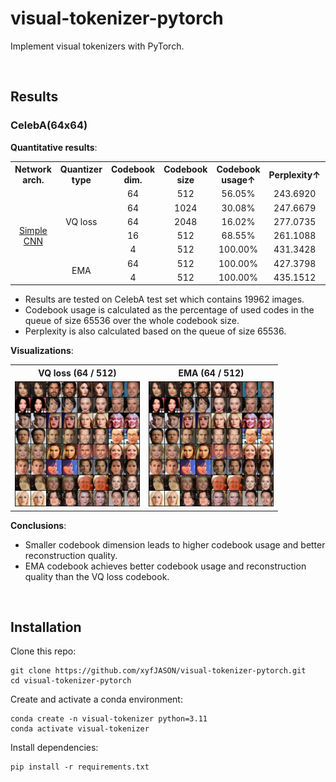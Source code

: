 # visual-tokenizer-pytorch

Implement visual tokenizers with PyTorch.

<br/>



## Results

### CelebA(64x64)

**Quantitative results**:

<table style="text-align: center;">
<tr>
    <th style="text-align: center">Network arch.</th>
    <th style="text-align: center">Quantizer type</th>
    <th style="text-align: center">Codebook dim.</th>
    <th style="text-align: center">Codebook size</th>
    <th style="text-align: center">Codebook usage↑</th>
    <th style="text-align: center">Perplexity↑</th>
    <th style="text-align: center">PSNR↑</th>
    <th style="text-align: center">SSIM↑</th>
    <th style="text-align: center">rFID↓</th>
</tr>
<tr>
    <td style="text-align: center" rowspan="7"><a href="./models/autoencoder/simple_cnn.py">Simple CNN</a></td>
    <td style="text-align: center" rowspan="5">VQ loss</td>
    <td style="text-align: center">64</td>
    <td style="text-align: center">512</td>
    <td style="text-align: center">56.05%</td>
    <td style="text-align: center">243.6920</td>
    <td style="text-align: center">31.5486</td>
    <td style="text-align: center">0.9389</td>
    <td style="text-align: center">16.8227</td>
</tr>
<tr>
    <td style="text-align: center">64</td>
    <td style="text-align: center">1024</td>
    <td style="text-align: center">30.08%</td>
    <td style="text-align: center">247.6679</td>
    <td style="text-align: center">31.3835</td>
    <td style="text-align: center">0.9395</td>
    <td style="text-align: center">16.4965</td>
</tr>
<tr>
    <td style="text-align: center">64</td>
    <td style="text-align: center">2048</td>
    <td style="text-align: center">16.02%</td>
    <td style="text-align: center">277.0735</td>
    <td style="text-align: center">31.6631</td>
    <td style="text-align: center">0.9407</td>
    <td style="text-align: center">16.5808</td>
</tr>
<tr>
    <td style="text-align: center">16</td>
    <td style="text-align: center">512</td>
    <td style="text-align: center">68.55%</td>
    <td style="text-align: center">261.1088</td>
    <td style="text-align: center">31.6908</td>
    <td style="text-align: center">0.9412</td>
    <td style="text-align: center">16.4272</td>
</tr>
<tr>
    <td style="text-align: center">4</td>
    <td style="text-align: center">512</td>
    <td style="text-align: center">100.00%</td>
    <td style="text-align: center">431.3428</td>
    <td style="text-align: center">32.2119</td>
    <td style="text-align: center">0.9456</td>
    <td style="text-align: center">16.3249</td>
</tr>
<tr>
    <td style="text-align: center" rowspan="2">EMA</td>
    <td style="text-align: center">64</td>
    <td style="text-align: center">512</td>
    <td style="text-align: center">100.00%</td>
    <td style="text-align: center">427.3798</td>
    <td style="text-align: center">32.0708</td>
    <td style="text-align: center">0.9459</td>
    <td style="text-align: center">15.5629</td>
</tr>
<tr>
    <td style="text-align: center">4</td>
    <td style="text-align: center">512</td>
    <td style="text-align: center">100.00%</td>
    <td style="text-align: center">435.1512</td>
    <td style="text-align: center">32.3069</td>
    <td style="text-align: center">0.9468</td>
    <td style="text-align: center">16.3338</td>
</tr>
</table>

- Results are tested on CelebA test set which contains 19962 images.
- Codebook usage is calculated as the percentage of used codes in the queue of size 65536 over the whole codebook size.
- Perplexity is also calculated based on the queue of size 65536.

**Visualizations**:

<table>
    <tr>
        <th style="text-align: center">VQ loss (64 / 512)</th>
        <th style="text-align: center">EMA (64 / 512)</th>
    </tr>
    <tr>
        <td style="text-align: center"><img src="./assets/vqvae-celeba-reconstruct.png" style="width: 200px" alt="" /></td>
        <td style="text-align: center"><img src="./assets/vqvae-ema-celeba-reconstruct.png" style="width: 200px" alt="" /></td>
    </tr>
</table>

**Conclusions**:

- Smaller codebook dimension leads to higher codebook usage and better reconstruction quality.
- EMA codebook achieves better codebook usage and reconstruction quality than the VQ loss codebook.

<br/>



## Installation

Clone this repo:

```shell
git clone https://github.com/xyfJASON/visual-tokenizer-pytorch.git
cd visual-tokenizer-pytorch
```

Create and activate a conda environment:

```shell
conda create -n visual-tokenizer python=3.11
conda activate visual-tokenizer
```

Install dependencies:

```shell
pip install -r requirements.txt
```
